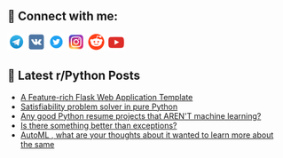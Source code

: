 ## 🔎 Connect with me:
[<img src="https://github.com/bullbesh/bullbesh/blob/main/images/Telegram.png" width="32" height="32" />](https://t.me/bullbesh)
[<img src="https://github.com/bullbesh/bullbesh/blob/main/images/VK.png" width="32" height="32" />](https://vk.com/bullbesh)
[<img src="https://github.com/bullbesh/bullbesh/blob/main/images/Twitter.png" width="32" height="32" />](https://twitter.com/bullbesh1)
[<img src="https://github.com/bullbesh/bullbesh/blob/main/images/Instagram.png" width="32" height="32" />](https://www.instagram.com/bullbesh)
[<img src="https://github.com/bullbesh/bullbesh/blob/main/images/Reddit.png" width="32" height="32" />](https://www.reddit.com/user/bullbesh)
[<img src="https://github.com/bullbesh/bullbesh/blob/main/images/YouTube.png" width="32" height="32" />](https://www.youtube.com/channel/UCtfjRs6uzgq5mfm8S06WTcg)

## 📕 Latest r/Python Posts
<!-- BLOG-POST-LIST:START -->
- [A Feature-rich Flask Web Application Template](https://www.reddit.com/r/Python/comments/1jf9ovo/a_featurerich_flask_web_application_template/)
- [Satisfiability problem solver in pure Python](https://www.reddit.com/r/Python/comments/1jf8e5c/satisfiability_problem_solver_in_pure_python/)
- [Any good Python resume projects that AREN&#39;T machine learning?](https://www.reddit.com/r/Python/comments/1jf4ce2/any_good_python_resume_projects_that_arent/)
- [Is there something better than exceptions?](https://www.reddit.com/r/Python/comments/1jf3p1y/is_there_something_better_than_exceptions/)
- [AutoML , what are your thoughts about it wanted to learn more about the same](https://www.reddit.com/r/Python/comments/1jf1r1a/automl_what_are_your_thoughts_about_it_wanted_to/)
<!-- BLOG-POST-LIST:END -->
